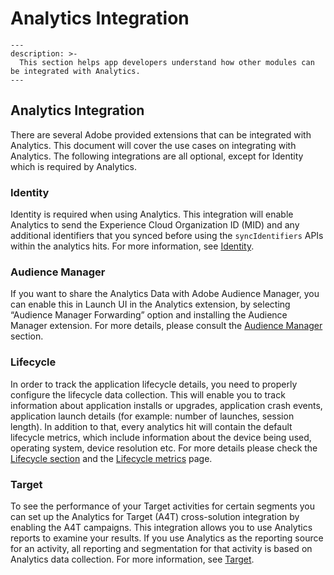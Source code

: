 # Analytics Integration

```text
---
description: >-
  This section helps app developers understand how other modules can be integrated with Analytics.
---
```

## Analytics Integration

There are several Adobe provided extensions that can be integrated with Analytics. This document will cover the use cases on integrating with Analytics. The following integrations are all optional, except for Identity which is required by Analytics.

### Identity

Identity is required when using Analytics. This integration will enable Analytics to send the Experience Cloud Organization ID \(MID\) and any additional identifiers that you synced before using the `syncIdentifiers` APIs within the analytics hits. For more information, see [Identity](../identity/).

### Audience Manager

If you want to share the Analytics Data with Adobe Audience Manager, you can enable this in Launch UI in the Analytics extension, by selecting “Audience Manager Forwarding” option and installing the Audience Manager extension. For more details, please consult the [Audience Manager](../audience-manager/) section.

### Lifecycle

In order to track the application lifecycle details, you need to properly configure the lifecycle data collection. This will enable you to track information about application installs or upgrades, application crash events, application launch details \(for example: number of launches, session length\). In addition to that, every analytics hit will contain the default lifecycle metrics, which include information about the device being used, operating system, device resolution etc. For more details please check the [Lifecycle section](../lifecycle/) and the [Lifecycle metrics](../lifecycle/lifecycle-metrics.md) page.

### Target

To see the performance of your Target activities for certain segments you can set up the Analytics for Target \(A4T\) cross-solution integration by enabling the A4T campaigns. This integration allows you to use Analytics reports to examine your results. If you use Analytics as the reporting source for an activity, all reporting and segmentation for that activity is based on Analytics data collection. For more information, see [Target](https://marketing.adobe.com/resources/help/en_US/target/a4t/a4t.html).

